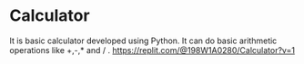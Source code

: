 # Calculator
It is basic calculator developed using Python. It can do basic arithmetic operations like +,-,* and / .
https://replit.com/@198W1A0280/Calculator?v=1

